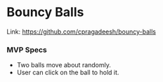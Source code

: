 # Bouncy Balls

Link: https://github.com/cpragadeesh/bouncy-balls

### MVP Specs

- Two balls move about randomly.
- User can click on the ball to hold it.
